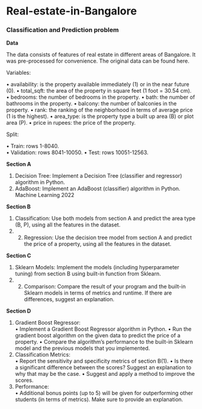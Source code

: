 # Real-estate-in-Bangalore
### Classification and Prediction problem


**Data** 

The data consists of features of real estate in different areas of Bangalore. It was pre-processed for convenience. The original data can be found here. 

Variables:

• availability: is the property available immediately (1) or in the near future (0). 
• total_sqft: the area of the property in square feet (1 foot = 30.54 cm). 
• bedrooms: the number of bedrooms in the property. 
• bath: the number of bathrooms in the property. 
• balcony: the number of balconies in the property. 
• rank: the ranking of the neighborhood in terms of average price (1 is the highest). 
• area_type: is the property type a built up area (B) or plot area (P). 
• price in rupees: the price of the property.  

Split:

• Train: rows 1-8040.  
• Validation: rows 8041-10050. 
• Test: rows 10051-12563.  

**Section A**

1. Decision Tree: Implement a Decision Tree (classifier and regressor) algorithm in Python. 
2. AdaBoost: Implement an AdaBoost (classifier) algorithm in Python. Machine Learning 2022  

**Section B**

1. Classification: Use both models from section A and predict the area type (B, P), using all the features in the dataset. 
2. 2. Regression: Use the decision tree model from section A and predict the price of a property, using all the features in the dataset.  

**Section C**

1. Sklearn Models: Implement the models (including hyperparameter tuning) from section B using built-in function from Sklearn. 
2. 2. Comparison: Compare the result of your program and the built-in Sklearn models in terms of metrics and runtime. If there are differences, suggest an explanation.  

**Section D**

1. Gradient Boost Regressor:  
  • Implement a Gradient Boost Regressor algorithm in Python. 
  • Run the gradient boost algorithm on the given data to predict the price of a property. 
  • Compare the algorithm’s performance to the built-in Sklearn model and the previous models that you implemented. 
2. Classification Metrics:  
  • Report the sensitivity and specificity metrics of section B(1). 
  • Is there a significant difference between the scores? Suggest an explanation to why that may be the case. 
  • Suggest and apply a method to improve the scores. 
3. Performance:  
  • Additional bonus points (up to 5) will be given for  outperforming other students (in terms of metrics). Make sure to provide an explanation. 
